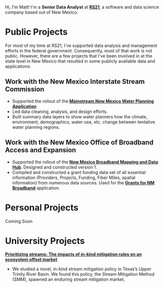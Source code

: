Hi, I'm Matt! I'm a **Senior Data Analyst** at **[RS21](http://rs21.io)**, a software and data science company based out of New Mexico.

# Public Projects
For most of my time at RS21, I've supported data analysis and management efforts in the federal government. Consequently, most of that work is not public. However, there are a few projects that I've been involved in at the state level in New Mexico that resulted in some publicly available data and applications:

## Work with the New Mexico Interstate Stream Commission
- Supported the rollout of the **[Mainstream New Mexico Water Planning Application](https://mainstreamnm.org/new-mexicos-water-data-now-an-interactive-journey/)**
- Led data cleaning, analysis, and design efforts.
- Built summary data layers to show water planners how the climate, environment, demographics, water use, etc. change between tentative water planning regions.

## Work with the New Mexico Office of Broadband Access and Expansion
- Supported the rollout of the **[New Mexico Broadband Mapping and Data Hub](https://maps.connect.nm.gov/)**. Designed and constructed version 1.
- Compiled and constructed a grant funding data set of all essential information (Providers, Projects, Funding, Fiber Miles, spatial information) from numerous data sources. Used for the **[Grants for NM Broadband](https://experience.arcgis.com/experience/fa07c9e3b6e348b9b7b3279353fa810a)** application.

# Personal Projects
Coming Soon

# University Projects
**[Prioritizing streams: The impacts of in-kind mitigation rules on an ecosystem offset market](https://www.sciencedirect.com/science/article/abs/pii/S1462901122000491)**
- We studied a novel, in-kind stream mitigation policy in Texas’s Upper Trinity River Basin. We found this policy, the Stream Mitigation Method (SMM), spawned an enduring stream mitigation market. 

